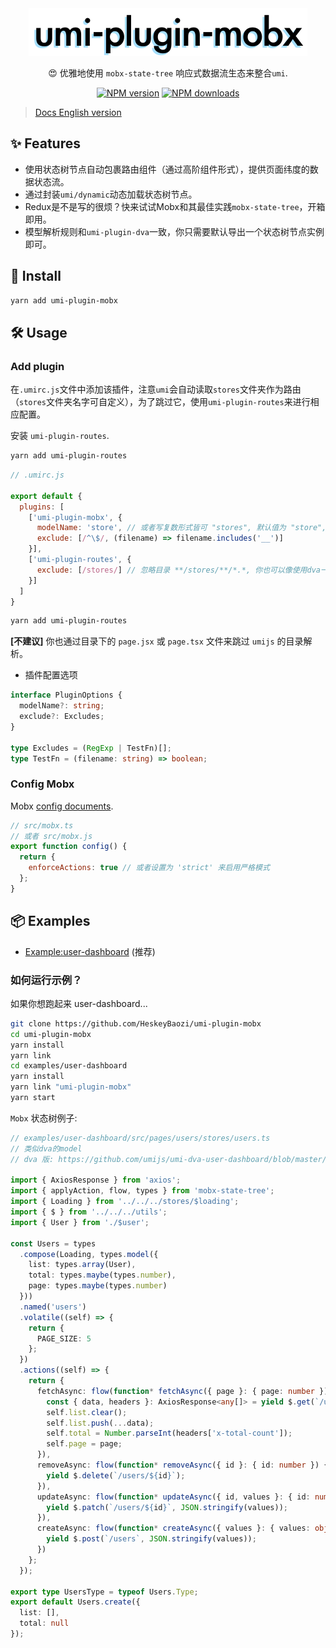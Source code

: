 <div align="center">
  <a href="#"><img width="446" height="76" src="./docs/umi-plugin-mobx-logo.png"/></a>
</div>

<p align="center">😍 优雅地使用 <code>mobx-state-tree</code> 响应式数据流生态来整合<code>umi</code>.</p>

<div align="center">

[![NPM version](https://img.shields.io/npm/v/umi-plugin-mobx.svg?style=flat)](https://npmjs.org/package/umi-plugin-mobx)
[![NPM downloads](http://img.shields.io/npm/dm/umi-plugin-mobx.svg?style=flat)](https://npmjs.org/package/umi-plugin-mobx)

</div>

> [Docs English version](./README.md)

## ✨ Features

- 使用状态树节点自动包裹路由组件（通过高阶组件形式），提供页面纬度的数据状态流。
- 通过封装`umi/dynamic`动态加载状态树节点。
- Redux是不是写的很烦？快来试试Mobx和其最佳实践`mobx-state-tree`，开箱即用。
- 模型解析规则和`umi-plugin-dva`一致，你只需要默认导出一个状态树节点实例即可。

## 🚀 Install

```bash
yarn add umi-plugin-mobx
```

## 🛠 Usage

### Add plugin

在`.umirc.js`文件中添加该插件，注意`umi`会自动读取`stores`文件夹作为路由（`stores`文件夹名字可自定义），为了跳过它，使用`umi-plugin-routes`来进行相应配置。

安装 `umi-plugin-routes`.

```bash
yarn add umi-plugin-routes
```

```js
// .umirc.js

export default {
  plugins: [
    ['umi-plugin-mobx', {
      modelName: 'store', // 或者写复数形式皆可 "stores", 默认值为 "store", 你也可以像使用dva一样命名为 "model"。
      exclude: [/^\$/, (filename) => filename.includes('__')]
    }],
    ['umi-plugin-routes', {
      exclude: [/stores/] // 忽略目录 **/stores/**/*.*, 你也可以像使用dva一样设置为 /models/ 。
    }]
  ]
}
```

```bash
yarn add umi-plugin-routes
```

**[不建议]** 你也通过目录下的 `page.jsx` 或 `page.tsx` 文件来跳过 `umijs` 的目录解析。

- 插件配置选项
```ts
interface PluginOptions {
  modelName?: string;
  exclude?: Excludes;
}

type Excludes = (RegExp | TestFn)[];
type TestFn = (filename: string) => boolean;
```

### Config Mobx

Mobx [config documents](https://github.com/mobxjs/mobx/blob/gh-pages/docs/refguide/api.md#configure).
```js
// src/mobx.ts
// 或者 src/mobx.js
export function config() {
  return {
    enforceActions: true // 或者设置为 'strict' 来启用严格模式
  };
}
```

## 📦 Examples

- [Example:user-dashboard](./examples/user-dashboard) (推荐)

### 如何运行示例？

如果你想跑起来 user-dashboard...
```bash
git clone https://github.com/HeskeyBaozi/umi-plugin-mobx
cd umi-plugin-mobx
yarn install
yarn link
cd examples/user-dashboard
yarn install
yarn link "umi-plugin-mobx"
yarn start
```

`Mobx` 状态树例子:
```ts
// examples/user-dashboard/src/pages/users/stores/users.ts
// 类似dva的model
// dva 版: https://github.com/umijs/umi-dva-user-dashboard/blob/master/src/pages/users/models/users.js

import { AxiosResponse } from 'axios';
import { applyAction, flow, types } from 'mobx-state-tree';
import { Loading } from '../../../stores/$loading';
import { $ } from '../../../utils';
import { User } from './$user';

const Users = types
  .compose(Loading, types.model({
    list: types.array(User),
    total: types.maybe(types.number),
    page: types.maybe(types.number)
  }))
  .named('users')
  .volatile((self) => {
    return {
      PAGE_SIZE: 5
    };
  })
  .actions((self) => {
    return {
      fetchAsync: flow(function* fetchAsync({ page }: { page: number }) {
        const { data, headers }: AxiosResponse<any[]> = yield $.get(`/users?_page=${page}&_limit=${self.PAGE_SIZE}`);
        self.list.clear();
        self.list.push(...data);
        self.total = Number.parseInt(headers['x-total-count']);
        self.page = page;
      }),
      removeAsync: flow(function* removeAsync({ id }: { id: number }) {
        yield $.delete(`/users/${id}`);
      }),
      updateAsync: flow(function* updateAsync({ id, values }: { id: number, values: object }) {
        yield $.patch(`/users/${id}`, JSON.stringify(values));
      }),
      createAsync: flow(function* createAsync({ values }: { values: object }) {
        yield $.post(`/users`, JSON.stringify(values));
      })
    };
  });

export type UsersType = typeof Users.Type;
export default Users.create({
  list: [],
  total: null
});
```
